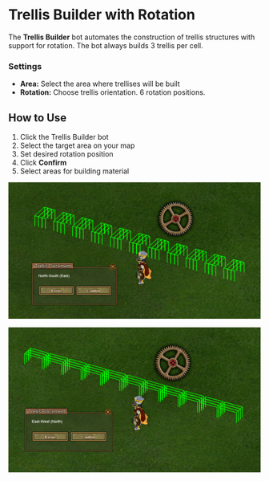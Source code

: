 # Trellis Builder with Rotation

The **Trellis Builder** bot automates the construction of trellis structures with support for rotation. The bot always builds 3 trellis per cell.

### Settings

- **Area:** Select the area where trellises will be built
- **Rotation:** Choose trellis orientation. 6 rotation positions.

## How to Use

1. Click the Trellis Builder bot
2. Select the target area on your map
3. Set desired rotation position
4. Click **Confirm**
5. Select areas for building material

![Trellis Default Rotation](../images/features/preview-build.PNG)

![Trellis Another Rotation](../images/features/preview-rotated.PNG)
